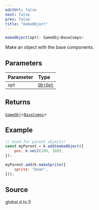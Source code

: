 ```yaml
---
editUrl: false
next: false
prev: false
title: "makeObject"
---
```


```ts
makeObject(opt): GameObj<BaseComps>
```

Make an object with the base components.

## Parameters

| Parameter | Type |
| :------ | :------ |
| `opt` | [`ObjOpt`](/api/type-aliases/objopt/) |

## Returns

[`GameObj`](https://kaboomjs.com/#GameObj)\<[`BaseComps`](/api/type-aliases/basecomps/)\>

## Example

```js
// Good for parent objects!
const myParent = k.add(makeObject({
    pos: k.vec2(100, 100),
});

myParent.add(k.makeSprite({
    sprite: "bean",
}));
```

## Source

global.d.ts:3
